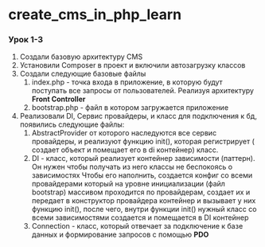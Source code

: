 # create_cms_in_php_learn

### Урок 1-3 

1. Создали базовую архитектуру CMS 
2. Установили Composer в проект и включили автозагрузку классов 
3. Создали следующие базовые файлы 
   1. index.php - точка входа в приложение, в которую будут поступать все запросы от пользователей. Реализуя архитектуру **Front Controller**
   2. bootstrap.php - файл в котором загружается приложение 
4. Реализовали DI, Сервис провайдеры, и класс для подключения к бд, появились следующие файлы:
   1. AbstractProvider от которого наследуются все сервис провайдеры, и реализуют функцию init(), которая регистрирует (
      создает объект и помещает его в di контейнер) класс. 
   2. DI - класс, который реализует контейнер зависимости (паттерн). Он нужен чтобы получать из него классы не беспокоясь о зависимостях
      Чтобы его наполнить, создается конфиг со всеми провайдерами который на уровне инициализации (файл bootstrap) массивом проходится 
      по провайдерам, создает их и передает в конструктор провайдера контейнер и вызывает у них функцию init(), после чего, внутри функции
      init() нужный класс со всеми зависимостями создается и помещается в DI контейнер
   3. Connection - класс, который отвечает за подключение к базе данных и формирование запросов с помощью **PDO**